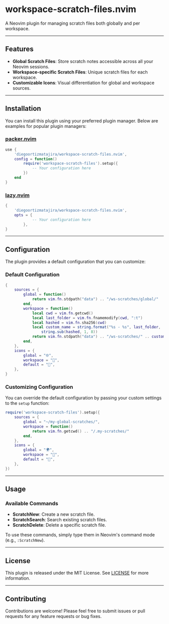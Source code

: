 # workspace-scratch-files.nvim

A Neovim plugin for managing scratch files both globally and per workspace.

---

## Features

- **Global Scratch Files**: Store scratch notes accessible across all your
  Neovim sessions.
- **Workspace-specific Scratch Files**: Unique scratch files for each
  workspace.
- **Customizable Icons**: Visual differentiation for global and workspace
  sources.

---

## Installation

You can install this plugin using your preferred plugin manager. Below are
examples for popular plugin managers:

### [packer.nvim](https://github.com/wbthomason/packer.nvim)

```lua
use {
    'diegoortizmatajira/workspace-scratch-files.nvim',
    config = function()
        require('workspace-scratch-files').setup({
            -- Your configuration here
        })
    end
}
```

### [lazy.nvim](https://github.com/folke/lazy.nvim)

```lua
{
    'diegoortizmatajira/workspace-scratch-files.nvim',
    opts = {
            -- Your configuration here
        },
}
```

---

## Configuration

The plugin provides a default configuration that you can customize:

### Default Configuration

```lua
{
    sources = {
        global = function()
            return vim.fn.stdpath("data") .. "/ws-scratches/global/"
        end,
        workspace = function()
            local cwd = vim.fn.getcwd()
            local last_folder = vim.fn.fnamemodify(cwd, ":t")
            local hashed = vim.fn.sha256(cwd)
            local custom_name = string.format("%s - %s", last_folder,
                string.sub(hashed, 1, 8))
            return vim.fn.stdpath("data") .. "/ws-scratches/" .. custom_name .. "/"
        end,
    },
    icons = {
        global = "🌐",
        workspace = "",
        default = "󰚝",
    },
}
```

### Customizing Configuration

You can override the default configuration by passing your custom settings to
the `setup` function:

```lua
require('workspace-scratch-files').setup({
    sources = {
        global = "~/my-global-scratches/",
        workspace = function()
            return vim.fn.getcwd() .. "/.my-scratches/"
        end,
    },
    icons = {
        global = "🌍",
        workspace = "🏢",
        default = "📝",
    },
})
```

---

## Usage

### Available Commands

- **ScratchNew**: Create a new scratch file.
- **ScratchSearch**: Search existing scratch files.
- **ScratchDelete**: Delete a specific scratch file.

To use these commands, simply type them in Neovim's command mode (e.g., `:ScratchNew`).

---

## License

This plugin is released under the MIT License. See [LICENSE](./LICENSE) for
more information.

---

## Contributing

Contributions are welcome! Please feel free to submit issues or pull requests
for any feature requests or bug fixes.
